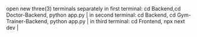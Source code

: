 open new three(3) terminals separately
in first terminal: cd Backend,cd Doctor-Backend, python app.py | 
in second terminal: cd Backend, cd Gym-Trainer-Backend, python app.py | 
in third terminal: cd Frontend, npx next dev | 


